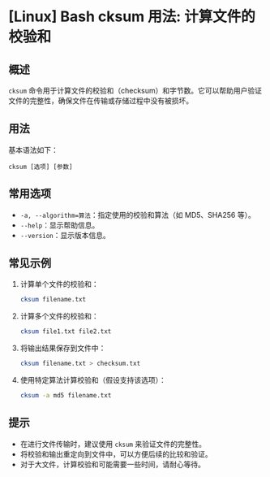 # [Linux] Bash cksum 用法: 计算文件的校验和

## 概述
`cksum` 命令用于计算文件的校验和（checksum）和字节数。它可以帮助用户验证文件的完整性，确保文件在传输或存储过程中没有被损坏。

## 用法
基本语法如下：
```
cksum [选项] [参数]
```

## 常用选项
- `-a, --algorithm=算法`：指定使用的校验和算法（如 MD5、SHA256 等）。
- `--help`：显示帮助信息。
- `--version`：显示版本信息。

## 常见示例
1. 计算单个文件的校验和：
   ```bash
   cksum filename.txt
   ```

2. 计算多个文件的校验和：
   ```bash
   cksum file1.txt file2.txt
   ```

3. 将输出结果保存到文件中：
   ```bash
   cksum filename.txt > checksum.txt
   ```

4. 使用特定算法计算校验和（假设支持该选项）：
   ```bash
   cksum -a md5 filename.txt
   ```

## 提示
- 在进行文件传输时，建议使用 `cksum` 来验证文件的完整性。
- 将校验和输出重定向到文件中，可以方便后续的比较和验证。
- 对于大文件，计算校验和可能需要一些时间，请耐心等待。